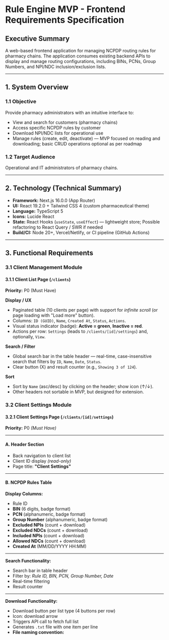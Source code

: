 # Rule Engine MVP - Frontend Requirements Specification

## Executive Summary
A web-based frontend application for managing NCPDP routing rules for pharmacy chains. The application consumes existing backend APIs to display and manage routing configurations, including BINs, PCNs, Group Numbers, and NPI/NDC inclusion/exclusion lists.

---
## 1. System Overview

### 1.1 Objective
Provide pharmacy administrators with an intuitive interface to:

- View and search for customers (pharmacy chains)
- Access specific NCPDP rules by customer
- Download NPI/NDC lists for operational use
- Manage rules (create, edit, deactivate) — MVP focused on reading and downloading; basic CRUD operations optional as per roadmap

### 1.2 Target Audience
Operational and IT administrators of pharmacy chains.

---

## 2. Technology (Technical Summary)

- **Framework:** Next.js 16.0.0 (App Router)
- **UI:** React 19.2.0 + Tailwind CSS 4 (custom pharmaceutical theme)
- **Language:** TypeScript 5
- **Icons:** Lucide React
- **State:** React Hooks (`useState`, `useEffect`) — lightweight store; Possible refactoring to React Query / SWR if needed
- **Build/CI:** Node 20+, Vercel/Netlify, or CI pipeline (GitHub Actions)

---

## 3. Functional Requirements

### 3.1 Client Management Module

#### 3.1.1 Client List Page (`/clients`)
**Priority:** P0 (Must Have)

**Display / UX**
- Paginated table (10 clients per page) with support for *infinite scroll* (or page loading with "Load more" button).
- Columns: `ID (GUID)`, `Name`, `Created At`, `Status`, `Actions`.
- Visual status indicator (badge): **Active = green**, **Inactive = red**.
- Actions per row: `Settings` (leads to `/clients/[id]/settings`) and, optionally, `View`.

**Search / Filter**
- Global search bar in the table header — real-time, case-insensitive search that filters by `ID`, `Name`, `Date`, `Status`.
- Clear button (X) and result counter (e.g., `Showing 3 of 124`).

**Sort**
- Sort by `Name` (asc/desc) by clicking on the header; show icon (↑/↓).
- Other headers not sortable in MVP, but designed for extension.

### 3.2 Client Settings Module

#### 3.2.1 Client Settings Page (`/clients/[id]/settings`)

**Priority:** P0 *(Must Have)*

---

#### A. Header Section

- Back navigation to client list
- Client ID display *(read-only)*
- Page title: **"Client Settings"**

---

#### B. NCPDP Rules Table

**Display Columns:**
- Rule ID
- **BIN** (6 digits, badge format)
- **PCN** (alphanumeric, badge format)
- **Group Number** (alphanumeric, badge format)
- **Excluded NPIs** (count + download)
- **Excluded NDCs** (count + download)
- **Included NPIs** (count + download)
- **Allowed NDCs** (count + download)
- **Created At** (MM/DD/YYYY HH:MM)

---

**Search Functionality:**
- Search bar in table header
- Filter by: *Rule ID, BIN, PCN, Group Number, Date*
- Real-time filtering
- Result counter

---

**Download Functionality:**
- Download button per list type (4 buttons per row)
- Icon: download arrow
- Triggers API call to fetch full list
- Generates `.txt` file with one item per line
- **File naming convention:**
